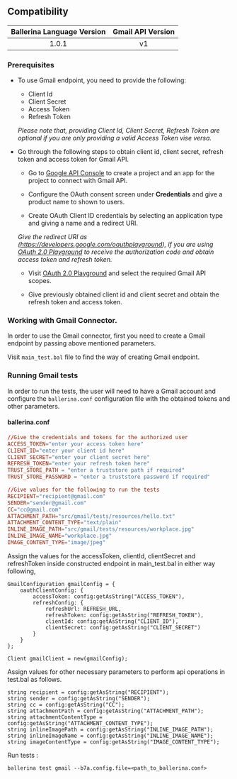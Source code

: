 ## Compatibility

| Ballerina Language Version | Gmail API Version |  
|:--------------------------:|:-----------------:|
| 1.0.1                    |        v1         |

### Prerequisites

* To use Gmail endpoint, you need to provide the following:
    * Client Id
    * Client Secret
    * Access Token
    * Refresh Token
    
    *Please note that, providing Client Id, Client Secret, Refresh Token are optional if you are only providing a
valid Access Token vise versa.*

* Go through the following steps to obtain client id, client secret, refresh token and access token for Gmail API.
    *   Go to [Google API Console](https://console.developers.google.com) to create a project and an app for the project to connect with Gmail API.
    
    *   Configure the OAuth consent screen under **Credentials** and give a product name to shown to users.
    
    *   Create OAuth Client ID credentials by selecting an application type and giving a name and a redirect URI.

    *Give the redirect URI as (https://developers.google.com/oauthplayground), if you are using [OAuth 2.0 Playground](https://developers.google.com/oauthplayground) to
    receive the authorization code and obtain access token and refresh token.*

    *   Visit [OAuth 2.0 Playground](https://developers.google.com/oauthplayground) and select the required Gmail API scopes.

    *   Give previously obtained client id and client secret and obtain the refresh token and access token.

    
### Working with Gmail Connector.

In order to use the Gmail connector, first you need to create a Gmail endpoint by passing above mentioned parameters.

Visit `main_test.bal` file to find the way of creating Gmail endpoint.

### Running Gmail tests
In order to run the tests, the user will need to have a Gmail account and configure the `ballerina.conf` configuration
file with the obtained tokens and other parameters.

#### ballerina.conf
```ballerina.conf
//Give the credentials and tokens for the authorized user
ACCESS_TOKEN="enter your access token here"
CLIENT_ID="enter your client id here"
CLIENT_SECRET="enter your client secret here"
REFRESH_TOKEN="enter your refresh token here"
TRUST_STORE_PATH = "enter a truststore path if required"
TRUST_STORE_PASSWORD = "enter a truststore password if required"

//Give values for the following to run the tests
RECIPIENT="recipient@gmail.com"
SENDER="sender@gmail.com"
CC="cc@gmail.com"
ATTACHMENT_PATH="src/gmail/tests/resources/hello.txt"
ATTACHMENT_CONTENT_TYPE="text/plain"
INLINE_IMAGE_PATH="src/gmail/tests/resources/workplace.jpg"
INLINE_IMAGE_NAME="workplace.jpg"
IMAGE_CONTENT_TYPE="image/jpeg"
```

Assign the values for the accessToken, clientId, clientSecret and refreshToken inside constructed endpoint in 
main_test.bal
in either way following,

```ballerina
GmailConfiguration gmailConfig = {
    oauthClientConfig: {
        accessToken: config:getAsString("ACCESS_TOKEN"),
        refreshConfig: {
            refreshUrl: REFRESH_URL,
            refreshToken: config:getAsString("REFRESH_TOKEN"),
            clientId: config:getAsString("CLIENT_ID"),
            clientSecret: config:getAsString("CLIENT_SECRET")
        }
    }
};

Client gmailClient = new(gmailConfig);
```

Assign values for other necessary parameters to perform api operations in test.bal as follows.
```ballerina
string recipient = config:getAsString("RECIPIENT"); 
string sender = config:getAsString("SENDER"); 
string cc = config:getAsString("CC"); 
string attachmentPath = config:getAsString("ATTACHMENT_PATH"); 
string attachmentContentType = config:getAsString("ATTACHMENT_CONTENT_TYPE"); 
string inlineImagePath = config:getAsString("INLINE_IMAGE_PATH"); 
string inlineImageName = config:getAsString("INLINE_IMAGE_NAME"); 
string imageContentType = config:getAsString("IMAGE_CONTENT_TYPE"); 
```
Run tests :

```
ballerina test gmail --b7a.config.file=<path_to_ballerina.conf>
```
